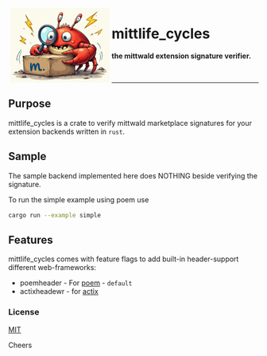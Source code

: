 <img src="assets/logo.png" width="200" align="left" style="margin: 4px; align: left;" /> 

# mittlife_cycles

**the mittwald extension signature verifier.**

<br>
<hr>

## Purpose

mittlife_cycles is a crate to verify mittwald marketplace signatures for your extension backends written in `rust`.

## Sample

The sample backend implemented here does NOTHING beside verifying the signature. 

To run the simple example using poem use
```bash
cargo run --example simple
```

## Features

mittlife_cycles comes with feature flags to add built-in header-support different web-frameworks:
- poemheader - For [poem](https://github.com/poem-web/poem) - `default`
- actixheadewr - for [actix](https://actix.rs/)


### License

[MIT](LICENSE)

Cheers